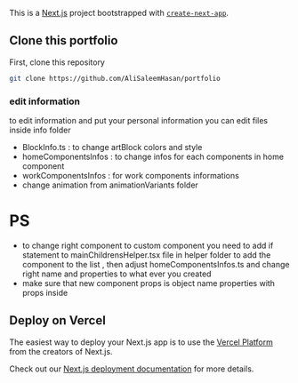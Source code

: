 This is a [Next.js](https://nextjs.org/) project bootstrapped with [`create-next-app`](https://github.com/vercel/next.js/tree/canary/packages/create-next-app).

## Clone this portfolio

First, clone this repository

```bash
git clone https://github.com/AliSaleemHasan/portfolio
```

### edit information

to edit information and put your personal information you can edit files inside info folder

- BlockInfo.ts : to change artBlock colors and style
- homeComponentsInfos : to change infos for each components in home component
- workComponentsInfos : for work components informations
- change animation from animationVariants folder

# PS

- to change right component to custom component you need to add if statement to mainChildrensHelper.tsx file in helper folder to add the component to the list , then adjust homeComponentsInfos.ts and change right name and properties to what ever you created
- make sure that new component props is object name properties with props inside

## Deploy on Vercel

The easiest way to deploy your Next.js app is to use the [Vercel Platform](https://vercel.com/new?utm_medium=default-template&filter=next.js&utm_source=create-next-app&utm_campaign=create-next-app-readme) from the creators of Next.js.

Check out our [Next.js deployment documentation](https://nextjs.org/docs/deployment) for more details.

